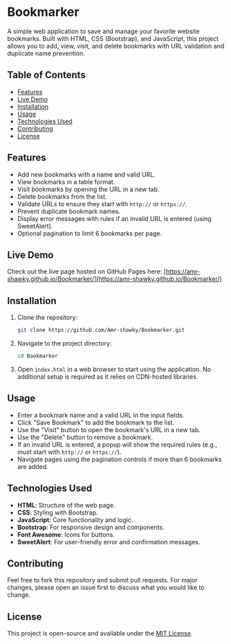 # Bookmarker

A simple web application to save and manage your favorite website bookmarks. Built with HTML, CSS (Bootstrap), and JavaScript, this project allows you to add, view, visit, and delete bookmarks with URL validation and duplicate name prevention.

## Table of Contents
- [Features](#features)
- [Live Demo](#live-demo)
- [Installation](#installation)
- [Usage](#usage)
- [Technologies Used](#technologies-used)
- [Contributing](#contributing)
- [License](#license)

## Features
- Add new bookmarks with a name and valid URL.
- View bookmarks in a table format.
- Visit bookmarks by opening the URL in a new tab.
- Delete bookmarks from the list.
- Validate URLs to ensure they start with `http://` or `https://`.
- Prevent duplicate bookmark names.
- Display error messages with rules if an invalid URL is entered (using SweetAlert).
- Optional pagination to limit 6 bookmarks per page.

## Live Demo
Check out the live page hosted on GitHub Pages here: [https://amr-shawky.github.io/Bookmarker/](https://amr-shawky.github.io/Bookmarker/)

## Installation
1. Clone the repository:
   ```bash
   git clone https://github.com/Amr-shawky/Bookmarker.git
   ```
2. Navigate to the project directory:
   ```bash
   cd Bookmarker
   ```
3. Open `index.html` in a web browser to start using the application. No additional setup is required as it relies on CDN-hosted libraries.

## Usage
- Enter a bookmark name and a valid URL in the input fields.
- Click "Save Bookmark" to add the bookmark to the list.
- Use the "Visit" button to open the bookmark's URL in a new tab.
- Use the "Delete" button to remove a bookmark.
- If an invalid URL is entered, a popup will show the required rules (e.g., must start with `http://` or `https://`).
- Navigate pages using the pagination controls if more than 6 bookmarks are added.

## Technologies Used
- **HTML**: Structure of the web page.
- **CSS**: Styling with Bootstrap.
- **JavaScript**: Core functionality and logic.
- **Bootstrap**: For responsive design and components.
- **Font Awesome**: Icons for buttons.
- **SweetAlert**: For user-friendly error and confirmation messages.

## Contributing
Feel free to fork this repository and submit pull requests. For major changes, please open an issue first to discuss what you would like to change.

## License
This project is open-source and available under the [MIT License](LICENSE).
